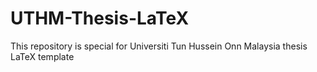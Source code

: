 # UTHM-Thesis-LaTeX
This repository is special for Universiti Tun Hussein Onn Malaysia thesis LaTeX template
